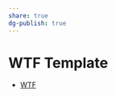 ```yaml
---
share: true
dg-publish: true
---
```

# WTF Template
- [WTF](https://davidblue.wtf/drafts/9B015CEE-4786-4296-820B-EE45CDDC7894.html)